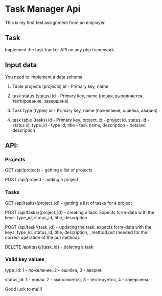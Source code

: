# Task Manager Api

This is my first test assignment from an employer.

## Task

Implement the task tracker API on any php framework.

## Input data

You need to implement a data schema:

1) Table projects (projects)
id - Primary key,
name

3) task status (status)
id - Primary key,
name (новая, выполняется, тестирование, завершена)

5) Task type (types)
id - Primary key,
name (пожелание, ошибка, авария)

7) task table (tasks)
id - Primary key,
project_id - project id,
status_id - status id,
type_id - type id,
title - task name,
description - detailed description

## API:


### Projects

GET /api/projects - getting a list of projects

POST /api/project - adding a project


### Tasks

GET /api/tasks/{project_id} - getting a list of tasks for a project

POST /api/tasks/{project_id} - creating a task. Expects form-data with the keys: type_id, status_id, title, description.

POST /api/task/{task_id} - updating the task. expects form-data with the keys: type_id, status_id, title, description, _method:put (needed for the correct operation of the put method).

DELETE /api/task/{task_id} - deleting a task

### Valid key values

type_id: 1 - пожелание, 2 - ошибка, 3 - авария.

status_id: 1 - новая. 2 - выполняется, 3 - тестируется, 4 - завершена.


Good luck to me!!!
